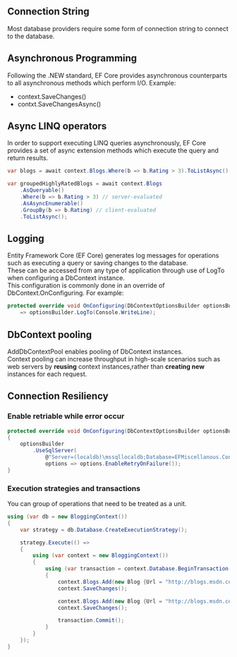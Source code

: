 ## Connection String
Most database providers require some form of connection string to connect to the database.

## Asynchronous Programming
Following the .NEW standard, EF Core provides asynchronous counterparts to all asynchronous methods which perform I/O. Example:
+ context.SaveChanges()
+ contxt.SaveChangesAsync()

## Async LINQ operators 
In order to support executing LINQ queries asynchronously, EF Core provides a set of async extension methods which execute the query and return results.
```csharp
var blogs = await context.Blogs.Where(b => b.Rating > 3).ToListAsync();

var groupedHighlyRatedBlogs = await context.Blogs
    .AsQueryable()
    .Where(b => b.Rating > 3) // server-evaluated
    .AsAsyncEnumerable()
    .GroupBy(b => b.Rating) // client-evaluated
    .ToListAsync();
```

## Logging
Entity Framework Core (EF Core) generates log messages for operations such as executing a query or saving changes to the database.   
These can be accessed from any type of application through use of LogTo when configuring a DbContext instance.   
This configuration is commonly done in an override of DbContext.OnConfiguring. For example:
```csharp
protected override void OnConfiguring(DbContextOptionsBuilder optionsBuilder)
    => optionsBuilder.LogTo(Console.WriteLine);
```

## DbContext pooling
AddDbContextPool enables pooling of DbContext instances.   
Context pooling can increase throughput in high-scale scenarios such as web servers by **reusing** context instances,rather than **creating new** instances for each request.

## Connection Resiliency
### Enable retriable while error occur
```csharp
protected override void OnConfiguring(DbContextOptionsBuilder optionsBuilder)
{
    optionsBuilder
        .UseSqlServer(
            @"Server=(localdb)\mssqllocaldb;Database=EFMiscellanous.ConnectionResiliency;Trusted_Connection=True;ConnectRetryCount=0",
            options => options.EnableRetryOnFailure());
}
```
### Execution strategies and transactions
You can group of operations that need to be treated as a unit.
```csharp
using (var db = new BloggingContext())
{
    var strategy = db.Database.CreateExecutionStrategy();

    strategy.Execute(() =>
    {
        using (var context = new BloggingContext())
        {
            using (var transaction = context.Database.BeginTransaction())
            {
                context.Blogs.Add(new Blog {Url = "http://blogs.msdn.com/dotnet"});
                context.SaveChanges();

                context.Blogs.Add(new Blog {Url = "http://blogs.msdn.com/visualstudio"});
                context.SaveChanges();

                transaction.Commit();
            }
        }
    });
}
```
